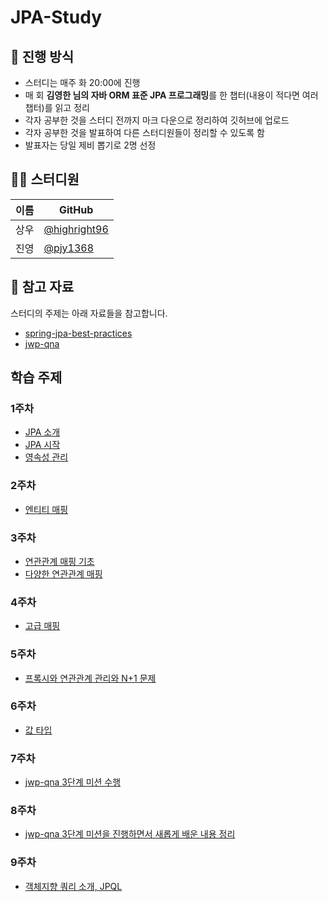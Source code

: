 # JPA-Study
## 🌳 진행 방식  
- 스터디는 매주 화 20:00에 진행  
- 매 회 **김영한 님의 자바 ORM 표준 JPA 프로그래밍**를 한 챕터(내용이 적다면 여러 챕터)를 읽고 정리   
- 각자 공부한 것을 스터디 전까지 마크 다운으로 정리하여 깃허브에 업로드  
- 각자 공부한 것을 발표하여 다른 스터디원들이 정리할 수 있도록 함  
- 발표자는 당일 제비 뽑기로 2명 선정

## 👨‍💻  스터디원
| 이름   | GitHub                                         |
| ---- | ---------------------------------------------- |
| 상우 | [@highright96](https://github.com/highright96)|
| 진영 | [@pjy1368](https://github.com/pjy1368) |

## 📌 참고 자료
스터디의 주제는 아래 자료들을 참고합니다.
- [spring-jpa-best-practices](https://github.com/cheese10yun/spring-jpa-best-practices)
- [jwp-qna](https://www.notion.so/85bc33d682c447dda99368d785c37948#3e4eb1606e0649f5b0bfc2acbc13b822)

## 학습 주제
### 1주차
- [JPA 소개](https://github.com/Java-Crew/jpa-study/tree/main/JPA%20%EC%86%8C%EA%B0%9C)
- [JPA 시작](https://github.com/Java-Crew/jpa-study/tree/main/JPA%20%EC%8B%9C%EC%9E%91)
- [영속성 관리](https://github.com/Java-Crew/jpa-study/tree/main/%EC%98%81%EC%86%8D%EC%84%B1%20%EA%B4%80%EB%A6%AC)

### 2주차
- [엔티티 매핑](https://github.com/Java-Crew/jpa-study/tree/main/%EC%97%94%ED%8B%B0%ED%8B%B0%20%EB%A7%A4%ED%95%91)

### 3주차
- [연관관계 매핑 기초](https://github.com/Java-Crew/jpa-study/tree/main/%EC%97%B0%EA%B4%80%EA%B4%80%EA%B3%84%20%EB%A7%A4%ED%95%91%20%EA%B8%B0%EC%B4%88)
- [다양한 연관관계 매핑](https://github.com/Java-Crew/jpa-study/tree/main/%EB%8B%A4%EC%96%91%ED%95%9C%20%EC%97%B0%EA%B4%80%EA%B4%80%EA%B3%84%20%EB%A7%A4%ED%95%91)

### 4주차
- [고급 매핑](https://github.com/Java-Crew/jpa-study/tree/main/%EA%B3%A0%EA%B8%89%20%EB%A7%A4%ED%95%91)

### 5주차
- [프록시와 연관관계 관리와 N+1 문제](https://github.com/Java-Crew/jpa-study/tree/main/%ED%94%84%EB%A1%9D%EC%8B%9C%EC%99%80%20%EC%97%B0%EA%B4%80%EA%B4%80%EA%B3%84%20%EA%B4%80%EB%A6%AC)

### 6주차
- [값 타입](https://github.com/Java-Crew/jpa-study/tree/main/%EA%B0%92%20%ED%83%80%EC%9E%85)

### 7주차
- [jwp-qna 3단계 미션 수행](https://github.com/Java-Crew/jwp-qna)

### 8주차
- [jwp-qna 3단계 미션을 진행하면서 새롭게 배운 내용 정리](https://github.com/Java-Crew/jpa-study)

### 9주차
- [객체지향 쿼리 소개, JPQL](https://github.com/Java-Crew/jpa-study/tree/main/%EA%B0%9D%EC%B2%B4%EC%A7%80%ED%96%A5%20%EC%BF%BC%EB%A6%AC%20%EC%86%8C%EA%B0%9C%2C%20JPQL)
